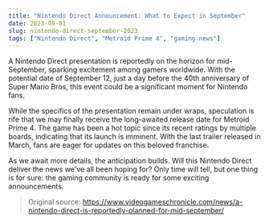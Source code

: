 ```yaml
---
title: "Nintendo Direct Announcement: What to Expect in September"
date: 2023-09-01
slug: nintendo-direct-september-2023
tags: ["Nintendo Direct", "Metroid Prime 4", "gaming news"]
---
```


A Nintendo Direct presentation is reportedly on the horizon for mid-September, sparking excitement among gamers worldwide. With the potential date of September 12, just a day before the 40th anniversary of Super Mario Bros, this event could be a significant moment for Nintendo fans.

While the specifics of the presentation remain under wraps, speculation is rife that we may finally receive the long-awaited release date for Metroid Prime 4. The game has been a hot topic since its recent ratings by multiple boards, indicating that its launch is imminent. With the last trailer released in March, fans are eager for updates on this beloved franchise.

As we await more details, the anticipation builds. Will this Nintendo Direct deliver the news we've all been hoping for? Only time will tell, but one thing is for sure: the gaming community is ready for some exciting announcements.

> Original source: https://www.videogameschronicle.com/news/a-nintendo-direct-is-reportedly-planned-for-mid-september/
